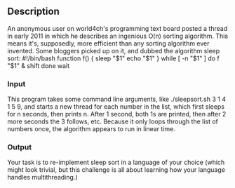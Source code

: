 ## Description
An anonymous user on world4ch's programming text board posted a thread in early 2011 in which he describes an ingenious O(n) sorting algorithm. This means it's, supposedly, more efficient than any sorting algorithm ever invented. Some bloggers picked up on it, and dubbed the algorithm sleep sort:
    #!/bin/bash
    function f() {
        sleep "$1"
        echo "$1"
    }
    while [ -n "$1" ]
    do
        f "$1" &
        shift 
    done
    wait

### Input
This program takes some command line arguments, like ./sleepsort.sh 3 1 4 1 5 9, and starts a new thread for each number in the list, which first sleeps for n seconds, then prints n. After 1 second, both 1s are printed, then after 2 more seconds the 3 follows, etc. Because it only loops through the list of numbers once, the algorithm appears to run in linear time.

### Output
Your task is to re-implement sleep sort in a language of your choice (which might look trivial, but this challenge is all about learning how your language handles multithreading.)